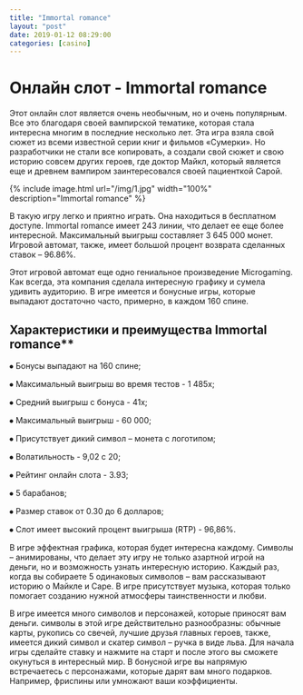 ```yaml
---
title: "Immortal romance"
layout: "post"
date: 2019-01-12 08:29:00
categories: [casino]
---
```


# Онлайн слот - Immortal romance

Этот онлайн слот является очень необычным, но и очень популярным. Все это благодаря своей вампирской тематике, которая стала интересна многим в последние несколько лет. Эта игра взяла свой сюжет из всеми известной серии книг и фильмов «Сумерки». Но разработчики не стали все копировать, а создали свой сюжет и свою историю совсем других героев, где доктор Майкл, который является еще и древнем вампиром заинтересовался своей пациенткой Сарой. 

{% include image.html url="/img/1.jpg" width="100%" description="Immortal romance" %}

В такую игру легко и приятно играть. Она находиться в бесплатном доступе. Immortal romance имеет 243 линии, что делает ее еще более интересной. Максимальный выигрыш составляет 3 645 000 монет. Игровой автомат, также, имеет большой процент возврата сделанных ставок – 96.86%. 

Этот игровой автомат еще одно гениальное произведение Microgaming. Как всегда, эта компания сделала интересную графику и сумела удивить аудиторию. В игре имеется и бонусные игры, которые выпадают достаточно часто, примерно, в каждом 160 спине. 

## Характеристики и преимущества Immortal romance**

⦁	Бонусы выпадают на 160 спине; 

⦁	Максимальный выигрыш во время тестов - 1 485x;

⦁	Средний выигрыш с бонуса - 41x;

⦁	Максимальный выигрыш - 60 000;

⦁	Присутствует дикий символ – монета с логотипом;

⦁	Волатильность - 9,02 с 20;

⦁	Рейтинг онлайн слота - 3.93;

⦁	5 барабанов;

⦁	Размер ставок от 0.30 до 6 долларов;

⦁	Слот имеет высокий процент выигрыша (RTP) - 96,86%.

В игре эффектная графика, которая будет интересна каждому. Символы – анимированы, что делает эту игру не только азартной игрой на деньги, но и возможность узнать интересную историю. Каждый раз, когда вы собираете 5 одинаковых символов – вам рассказывают историю о Майкле и Саре. В игре присутствует музыка, которая только помогает созданию нужной атмосферы таинственности и любви. 

В игре имеется много символов и персонажей, которые приносят вам деньги. символы в этой игре действительно разнообразны: обычные карты, рукопись со свечей, лучшие друзья главных героев, также, имеется дикий символ и скатер символ – ручка в виде льва. Для начала игры сделайте ставку и нажмите на старт и после этого вы сможете окунуться в интересный мир. В бонусной игре вы напрямую встречаетесь с персонажами, которые дарят вам много подарков. Например, фриспины или умножают ваши коэффициенты. 
